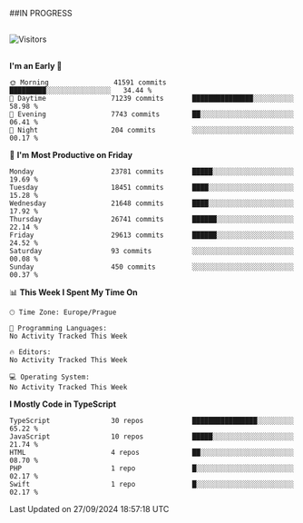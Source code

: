 ##IN PROGRESS
##
![Visitors](https://komarev.com/ghpvc/?username=petrbui&style=for-the-badge&label=Visitors+👀)



##
<!--
[![My GitHub stats](https://github-readme-stats.vercel.app/api?username=petrbui&theme=github_dark)](https://github.com/anuraghazra/github-readme-stats)

[![My wakatime stats](https://github-readme-stats.vercel.app/api/wakatime?username=petrbui&theme=github_dark)](https://github.com/anuraghazra/github-readme-stats)
-->
<!--START_SECTION:waka-->
**I'm an Early 🐤** 

```text
🌞 Morning                41591 commits       █████████░░░░░░░░░░░░░░░░   34.44 % 
🌆 Daytime                71239 commits       ███████████████░░░░░░░░░░   58.98 % 
🌃 Evening                7743 commits        ██░░░░░░░░░░░░░░░░░░░░░░░   06.41 % 
🌙 Night                  204 commits         ░░░░░░░░░░░░░░░░░░░░░░░░░   00.17 % 
```
📅 **I'm Most Productive on Friday** 

```text
Monday                   23781 commits       █████░░░░░░░░░░░░░░░░░░░░   19.69 % 
Tuesday                  18451 commits       ████░░░░░░░░░░░░░░░░░░░░░   15.28 % 
Wednesday                21648 commits       ████░░░░░░░░░░░░░░░░░░░░░   17.92 % 
Thursday                 26741 commits       ██████░░░░░░░░░░░░░░░░░░░   22.14 % 
Friday                   29613 commits       ██████░░░░░░░░░░░░░░░░░░░   24.52 % 
Saturday                 93 commits          ░░░░░░░░░░░░░░░░░░░░░░░░░   00.08 % 
Sunday                   450 commits         ░░░░░░░░░░░░░░░░░░░░░░░░░   00.37 % 
```


📊 **This Week I Spent My Time On** 

```text
🕑︎ Time Zone: Europe/Prague

💬 Programming Languages: 
No Activity Tracked This Week

🔥 Editors: 
No Activity Tracked This Week

💻 Operating System: 
No Activity Tracked This Week
```

**I Mostly Code in TypeScript** 

```text
TypeScript               30 repos            ████████████████░░░░░░░░░   65.22 % 
JavaScript               10 repos            █████░░░░░░░░░░░░░░░░░░░░   21.74 % 
HTML                     4 repos             ██░░░░░░░░░░░░░░░░░░░░░░░   08.70 % 
PHP                      1 repo              █░░░░░░░░░░░░░░░░░░░░░░░░   02.17 % 
Swift                    1 repo              █░░░░░░░░░░░░░░░░░░░░░░░░   02.17 % 
```




 Last Updated on 27/09/2024 18:57:18 UTC
<!--END_SECTION:waka-->
